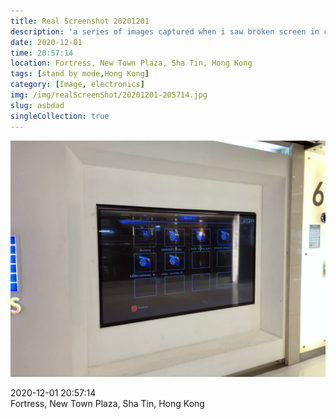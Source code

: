 ```yaml
---
title: Real Screenshot 20201201
description: 'a series of images captured when i saw broken screen in city'
date: 2020-12-01 
time: 20:57:14 
location: Fortress, New Town Plaza, Sha Tin, Hong Kong 
tags: [stand by mode,Hong Kong]
category: [Image, electronics]
img: /img/realScreenShot/20201201-205714.jpg
slug: asbdad
singleCollection: true
---
```


 ![Alttext](/img/realScreenShot/20201201-205714.jpg)  

2020-12-01    20:57:14  
Fortress, New Town Plaza, Sha Tin, Hong Kong 